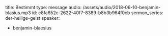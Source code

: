 title: Bestimmt
type: message
audio: /assets/audio/2018-06-10-benjamin-blasius.mp3
id: c8fa652c-2622-40f7-8389-b8b3b964f0cb
sermon_series: der-heilige-geist
speaker:
  - benjamin-blaesius
